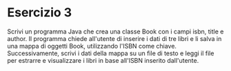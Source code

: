 # Esercizio 3

Scrivi un programma Java che crea una classe Book con i campi isbn, title e author.
Il programma chiede all'utente di inserire i dati di tre libri e li salva in una mappa di oggetti Book, 
utilizzando l'ISBN come chiave.
Successivamente, scrivi i dati della mappa su un file di testo e leggi il file per estrarre e 
visualizzare i libri in base all'ISBN inserito dall'utente.
